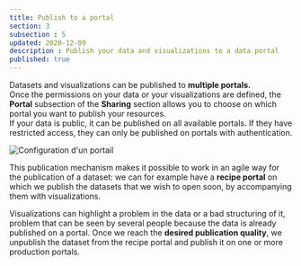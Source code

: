 ```yaml
---
title: Publish to a portal
section: 3
subsection : 5
updated: 2020-12-09
description : Publish your data and visualizations to a data portal
published: true
---
```


Datasets and visualizations can be published to **multiple portals.**  
Once the permissions on your data or your visualizations are defined, the **Portal** subsection of the **Sharing** section allows you to choose on which portal you want to publish your resources.  
If your data is public, it can be published on all available portals. If they have restricted access, they can only be published on portals with authentication.



![Configuration d'un portail](./images/functional-presentation/portail-publication.jpg)

This publication mechanism makes it possible to work in an agile way for the publication of a dataset: we can for example have a **recipe portal** on which we publish the datasets that we wish to open soon, by accompanying them with visualizations.

Visualizations can highlight a problem in the data or a bad structuring of it, problem that can be seen by several people because the data is already published on a portal. Once we reach the **desired publication quality**, we unpublish the dataset from the recipe portal and publish it on one or more production portals.
